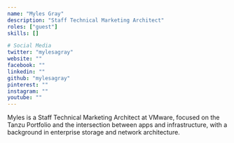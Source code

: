 ```yaml
---
name: "Myles Gray"
description: "Staff Technical Marketing Architect"
roles: ["guest"]
skills: []

# Social Media
twitter: "mylesagray"
website: ""
facebook: ""
linkedin: ""
github: "mylesagray"
pinterest: ""
instagram: ""
youtube: ""
---
```

<!-- markdownlint-disable MD041-->
Myles is a Staff Technical Marketing Architect at VMware, focused on the Tanzu Portfolio and the intersection between apps and infrastructure, with a background in enterprise storage and network architecture.

<!--more-->
